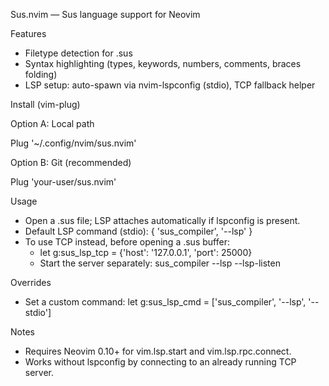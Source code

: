 Sus.nvim — Sus language support for Neovim

Features
- Filetype detection for .sus
- Syntax highlighting (types, keywords, numbers, comments, braces folding)
- LSP setup: auto-spawn via nvim-lspconfig (stdio), TCP fallback helper

Install (vim-plug)

Option A: Local path

  Plug '~/.config/nvim/sus.nvim'

Option B: Git (recommended)

  Plug 'your-user/sus.nvim'

Usage
- Open a .sus file; LSP attaches automatically if lspconfig is present.
- Default LSP command (stdio): { 'sus_compiler', '--lsp' }
- To use TCP instead, before opening a .sus buffer:
  - let g:sus_lsp_tcp = {'host': '127.0.0.1', 'port': 25000}
  - Start the server separately: sus_compiler --lsp --lsp-listen

Overrides
- Set a custom command: let g:sus_lsp_cmd = ['sus_compiler', '--lsp', '--stdio']

Notes
- Requires Neovim 0.10+ for vim.lsp.start and vim.lsp.rpc.connect.
- Works without lspconfig by connecting to an already running TCP server.

